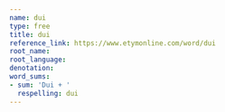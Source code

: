 ```yaml
---
name: dui
type: free
title: dui
reference_link: https://www.etymonline.com/word/dui
root_name: 
root_language: 
denotation: 
word_sums:
- sum: 'Dui + '
  respelling: dui
---
```


